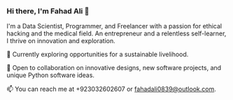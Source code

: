 ### Hi there, I'm Fahad Ali 👋

I'm a Data Scientist, Programmer, and Freelancer with a passion for ethical hacking and the medical field. An entrepreneur and a relentless self-learner, I thrive on innovation and exploration.

🌱 Currently exploring opportunities for a sustainable livelihood.

💞️ Open to collaboration on innovative designs, new software projects, and unique Python software ideas.

📫 You can reach me at +923032602607 or fahadali0839@outlook.com.
